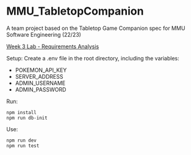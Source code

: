 # MMU_TabletopCompanion
A team project based on the Tabletop Game Companion spec for MMU Software Engineering (22/23)

[Week 3 Lab - Requirements Analysis](REQUIREMENTS.md)

Setup:
Create a .env file in the root directory, including the variables:
  - POKEMON_API_KEY
  - SERVER_ADDRESS
  - ADMIN_USERNAME
  - ADMIN_PASSWORD
 
Run:
```
npm install
npm run db-init
```

Use:
```
npm run dev
npm run test
```
